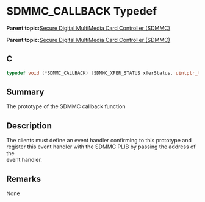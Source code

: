 # SDMMC\_CALLBACK Typedef

**Parent topic:**[Secure Digital MultiMedia Card Controller \(SDMMC\)](GUID-670F0003-D51D-457F-BF15-845C30D30C12.md)

**Parent topic:**[Secure Digital MultiMedia Card Controller \(SDMMC\)](GUID-9384AD3C-4E33-479E-B7BB-005772421CB2.md)

## C

```c
typedef void (*SDMMC_CALLBACK) (SDMMC_XFER_STATUS xferStatus, uintptr_t context);

```

## Summary

The prototype of the SDMMC callback function

## Description

The clients must define an event handler confirming to this prototype and<br />register this event handler with the SDMMC PLIB by passing the address of the<br />event handler.

## Remarks

None

